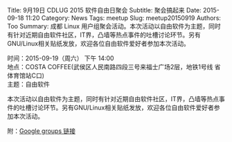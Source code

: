 Title: 9月19日 CDLUG 2015 软件自由日聚会
Subtitle: 聚会搞起来
Date: 2015-09-18 11:20
Category: News
Tags: meetup
Slug: meetup20150919
Authors: Too
Summary: 成都 Linux 用户组聚会活动。本次活动以自由软件为主题，同时有针对近期自由软件社区，IT界，凸墙等热点事件的吐槽讨论环节。另有GNU/Linux相关贴纸发放，欢迎各位自由软件爱好者参加本次活动。

时间：2015-09-19（周六） 下午 14:00  
地点：COSTA COFFEE(武侯区人民南路四段三号来福士广场2层，地铁1号线 省体育馆站C口)  
主题：自由软件

本次活动以自由软件为主题，同时有针对近期自由软件社区，IT界，凸墙等热点事件的吐槽讨论环节。另有GNU/Linux相关贴纸发放，欢迎各位自由软件爱好者参加本次活动。

附：[Google groups 链接][1]


[1]:	https://groups.google.com/forum/#!topic/cdlug%5C_community/Uov99SqVUsY%20